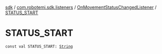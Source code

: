 [sdk](../../index.md) / [com.robotemi.sdk.listeners](../index.md) / [OnMovementStatusChangedListener](index.md) / [STATUS_START](./-s-t-a-t-u-s_-s-t-a-r-t.md)

# STATUS_START

`const val STATUS_START: `[`String`](https://kotlinlang.org/api/latest/jvm/stdlib/kotlin/-string/index.html)